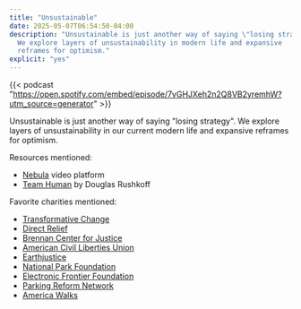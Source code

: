 ```yaml
---
title: "Unsustainable"
date: 2025-05-07T06:54:50-04:00
description: "Unsustainable is just another way of saying \"losing strategy\".
  We explore layers of unsustainability in modern life and expansive 
  reframes for optimism."
explicit: "yes"
---
```


{{< podcast "https://open.spotify.com/embed/episode/7vGHJXeh2n2Q8VB2yremhW?utm_source=generator" >}}

Unsustainable is just another way of saying "losing strategy". We explore layers
of unsustainability in our current modern life and expansive reframes for
optimism.

Resources mentioned:

* [Nebula](https://nebula.tv/) video platform
* [Team Human](https://www.teamhuman.fm) by Douglas Rushkoff

Favorite charities mentioned:

* [Transformative Change](https://transformativechange.org/)
* [Direct Relief](https://www.directrelief.org/)
* [Brennan Center for Justice](https://www.brennancenter.org/)
* [American Civil Liberties Union](https://www.aclu.org/)
* [Earthjustice](https://act.earthjustice.org/)
* [National Park Foundation](https://www.nationalparks.org/)
* [Electronic Frontier Foundation](https://www.eff.org/)
* [Parking Reform Network](https://parkingreform.org/)
* [America Walks](https://americawalks.org/)
